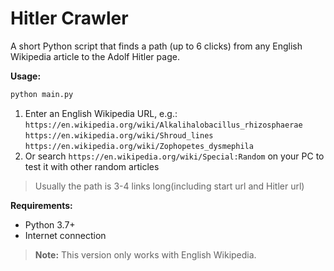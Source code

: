 # Hitler Crawler

A short Python script that finds a path (up to 6 clicks) from any English Wikipedia article to the Adolf Hitler page.

**Usage:**

```bash
python main.py
```

1. Enter an English Wikipedia URL, e.g.:\
   `https://en.wikipedia.org/wiki/Alkalihalobacillus_rhizosphaerae`
   `https://en.wikipedia.org/wiki/Shroud_lines`
   `https://en.wikipedia.org/wiki/Zophopetes_dysmephila`
2. Or search `https://en.wikipedia.org/wiki/Special:Random` on your PC to test it with other random articles

>Usually the path is 3-4 links long(including start url and Hitler url)

**Requirements:**

- Python 3.7+
- Internet connection

> **Note:** This version only works with English Wikipedia.


